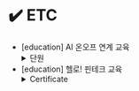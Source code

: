 # ✔️ ETC
- [education] AI 온오프 연계 교육
    <details><summary>단원</summary>
    - chapter5
    </details>
- [education] 헬로! 핀테크 교육 <details><summary>Certificate</summary>
    <img width="279" alt="1" src="https://user-images.githubusercontent.com/55427048/104749424-273dbb00-5796-11eb-8961-8bb427cc4d5a.PNG">
     </details>
